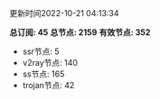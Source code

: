 更新时间2022-10-21 04:13:34

**总订阅: 45**
**总节点: 2159**
**有效节点: 352**
- ssr节点: 5
- v2ray节点: 140
- ss节点: 165
- trojan节点: 42
